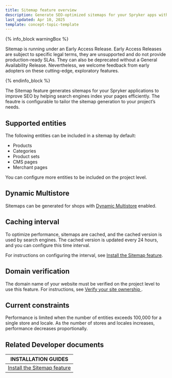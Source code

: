 ```yaml
---
title: Sitemap feature overview
description: Generate SEO-optimized sitemaps for your Spryker apps with customizable entity support, multistore compatibility, and configurable caching intervals.
last_updated: Apr 10, 2025
template: concept-topic-template
---
```



{% info_block warningBox %}

Sitemap is running under an Early Access Release. Early Access Releases are subject to specific legal terms, they are unsupported and do not provide production-ready SLAs. They can also be deprecated without a General Availability Release. Nevertheless, we welcome feedback from early adopters on these cutting-edge, exploratory features.

{% endinfo_block %}

The Sitemap feature generates sitemaps for your Spryker applications to improve SEO by helping search engines index your pages efficiently. The feautre is configurable to tailor the sitemap generation to your project’s needs.


## Supported entities

The following entities can be included in a sitemap by default:
* Products
* Categories
* Product sets
* CMS pages
* Merchant pages

You can configure more entities to be included on the project level.

## Dynamic Multistore

Sitemaps can be generated for shops with [Dynamic Multistore](/docs/pbc/all/dynamic-multistore/{{site.version}}/dynamic-multistore.html) enabled. 

## Caching interval

To optimize performance, sitemaps are cached, and the cached version is used by search engines. The cached version is updated every 24 hours, and you can configure this time interval.

For instructions on configuring the interval, see [Install the Sitemap feature](/docs/pbc/all/miscellaneous/202505.0/install-and-upgrade/install-features/install-the-sitemap-feature.html).

## Domain verification

The domain name of your website must be verified on the project level to use this feature. For instructions, see [Verify your site ownership
](https://support.google.com/webmasters/answer/9008080?hl=en).


## Current constraints 

Performance is limited when the number of entities exceeds 100,000 for a single store and locale. As the number of stores and locales increases, performance decreases proportionally. 


## Related Developer documents

| INSTALLATION GUIDES |
|---------|
| [Install the Sitemap feature](/docs/pbc/all/miscellaneous/202505.0/install-and-upgrade/install-features/install-the-sitemap-feature.html) | 


































